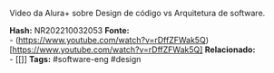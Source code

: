 Video da Alura+ sobre Design de código vs Arquitetura de software.

**Hash:** NR202210032053
**Fonte:**  
	- (https://www.youtube.com/watch?v=rDffZFWak5Q)[https://www.youtube.com/watch?v=rDffZFWak5Q]
**Relacionado:**  
	- [[]]
**Tags:**  #software-eng #design

